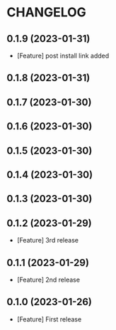 # CHANGELOG

## 0.1.9 (2023-01-31)

- [Feature] post install link added

## 0.1.8 (2023-01-31)

## 0.1.7 (2023-01-30)

## 0.1.6 (2023-01-30)

## 0.1.5 (2023-01-30)

## 0.1.4 (2023-01-30)

## 0.1.3 (2023-01-30)

## 0.1.2 (2023-01-29)

- [Feature] 3rd release

## 0.1.1 (2023-01-29)

- [Feature] 2nd release

## 0.1.0 (2023-01-26)

- [Feature] First release
